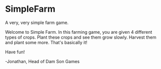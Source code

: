 # SimpleFarm
A very, very simple farm game.

Welcome to Simple Farm.
In this farming game, you are given 4 different types of crops.
Plant these crops and see them grow slowly.
Harvest them and plant some more.
That's basically it!

Have fun!

-Jonathan, Head of Dam Son Games
